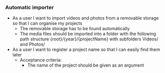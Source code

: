 ### Automatic importer
- As a user I want to import videos and photos from a removable storage so that I can organise my projects
  - The removable storage has to be found automatically
  - The media files should be imported into a folder with the following path structure {root}/{year}/{projectName} with subfolders Videos/ and Photos/
- As a user I want to register a project name so that I can easily find them later 
  - Acceptance criteria: 
    - The name of the project should be given as an argument